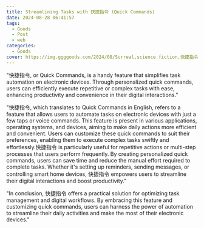 ```yaml
---
title: Streamlining Tasks with 快捷指令 (Quick Commands)
date: 2024-08-28 06:41:57
tags:
  - Goods
  - Post
  - web
categories:
  - Goods
cover: https://img.ggggoods.com/2024/08/Surreal,science fiction,快捷指令,Shortcuts,technology,tech,diagrams,renderings,colors_20240830_00001_.png
---
```


"快捷指令, or Quick Commands, is a handy feature that simplifies task automation on electronic devices. Through personalized quick commands, users can efficiently execute repetitive or complex tasks with ease, enhancing productivity and convenience in their digital interactions."

"快捷指令, which translates to Quick Commands in English, refers to a feature that allows users to automate tasks on electronic devices with just a few taps or voice commands. This feature is present in various applications, operating systems, and devices, aiming to make daily actions more efficient and convenient. Users can customize these quick commands to suit their preferences, enabling them to execute complex tasks swiftly and effortlessly.快捷指令 is particularly useful for repetitive actions or multi-step processes that users perform frequently. By creating personalized quick commands, users can save time and reduce the manual effort required to complete tasks. Whether it's setting up reminders, sending messages, or controlling smart home devices, 快捷指令 empowers users to streamline their digital interactions and boost productivity."

"In conclusion, 快捷指令 offers a practical solution for optimizing task management and digital workflows. By embracing this feature and customizing quick commands, users can harness the power of automation to streamline their daily activities and make the most of their electronic devices."
